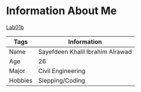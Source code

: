 # Information About Me

[Lab01b](https://sayefdeen.github.io/reading-notes/Lab01b)

| Tags        | Information |
| ----------- | ----------- |
| Name        | Sayefdeen Khalil Ibrahim Alrawad |
| Age         | 26        |
| Major       | Civil Engineering  |
| Hobbies     | Slepping/Coding        |
